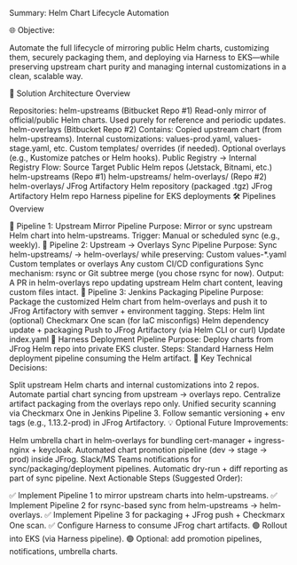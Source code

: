 Summary: Helm Chart Lifecycle Automation

🌐 Objective:

Automate the full lifecycle of mirroring public Helm charts, customizing them, securely packaging them, and deploying via Harness to EKS—while preserving upstream chart purity and managing internal customizations in a clean, scalable way.

🎯 Solution Architecture Overview

Repositories:
helm-upstreams (Bitbucket Repo #1)
Read-only mirror of official/public Helm charts.
Used purely for reference and periodic updates.
helm-overlays (Bitbucket Repo #2)
Contains:
Copied upstream chart (from helm-upstreams).
Internal customizations:
values-prod.yaml, values-stage.yaml, etc.
Custom templates/ overrides (if needed).
Optional overlays (e.g., Kustomize patches or Helm hooks).
Public Registry → Internal Registry Flow:
Source	Target
Public Helm repos (Jetstack, Bitnami, etc.)	helm-upstreams (Repo #1)
helm-upstreams/<chart>	helm-overlays/<chart> (Repo #2)
helm-overlays/<chart>	JFrog Artifactory Helm repository (packaged .tgz)
JFrog Artifactory Helm repo	Harness pipeline for EKS deployments
🛠️ Pipelines Overview

🔹 Pipeline 1: Upstream Mirror Pipeline
Purpose:
Mirror or sync upstream Helm chart into helm-upstreams.
Trigger:
Manual or scheduled sync (e.g., weekly).
🔹 Pipeline 2: Upstream → Overlays Sync Pipeline
Purpose:
Sync helm-upstreams/<chart> → helm-overlays/<chart> while preserving:
Custom values-*.yaml
Custom templates or overlays
Any custom CI/CD configurations
Sync mechanism:
rsync or Git subtree merge (you chose rsync for now).
Output:
A PR in helm-overlays repo updating upstream Helm chart content, leaving custom files intact.
🔹 Pipeline 3: Jenkins Packaging Pipeline
Purpose:
Package the customized Helm chart from helm-overlays and push it to JFrog Artifactory with semver + environment tagging.
Steps:
Helm lint (optional)
Checkmarx One scan (for IaC misconfigs)
Helm dependency update + packaging
Push to JFrog Artifactory (via Helm CLI or curl)
Update index.yaml
🔹 Harness Deployment Pipeline
Purpose:
Deploy charts from JFrog Helm repo into private EKS cluster.
Steps:
Standard Harness Helm deployment pipeline consuming the Helm artifact.
🧩 Key Technical Decisions:

Split upstream Helm charts and internal customizations into 2 repos.
Automate partial chart syncing from upstream → overlays repo.
Centralize artifact packaging from the overlays repo only.
Unified security scanning via Checkmarx One in Jenkins Pipeline 3.
Follow semantic versioning + env tags (e.g., 1.13.2-prod) in JFrog Artifactory.
💡 Optional Future Improvements:

Helm umbrella chart in helm-overlays for bundling cert-manager + ingress-nginx + keycloak.
Automated chart promotion pipeline (dev → stage → prod) inside JFrog.
Slack/MS Teams notifications for sync/packaging/deployment pipelines.
Automatic dry-run + diff reporting as part of sync pipeline.
Next Actionable Steps (Suggested Order):

✅ Implement Pipeline 1 to mirror upstream charts into helm-upstreams.
✅ Implement Pipeline 2 for rsync-based sync from helm-upstreams → helm-overlays.
✅ Implement Pipeline 3 for packaging + JFrog push + Checkmarx One scan.
✅ Configure Harness to consume JFrog chart artifacts.
🟢 Rollout into EKS (via Harness pipeline).
🟢 Optional: add promotion pipelines, notifications, umbrella charts.
